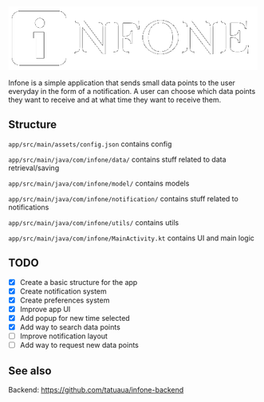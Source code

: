 ![logo](app/src/main/res/drawable/infone_logo.png)

Infone is a simple application that sends small data points to the user everyday in the form of a notification. 
A user can choose which data points they want to receive and at what time they want to receive them.

## Structure

```app/src/main/assets/config.json``` contains config

```app/src/main/java/com/infone/data/``` contains stuff related to data retrieval/saving

```app/src/main/java/com/infone/model/``` contains models

```app/src/main/java/com/infone/notification/``` contains stuff related to notifications

```app/src/main/java/com/infone/utils/``` contains utils

```app/src/main/java/com/infone/MainActivity.kt``` contains UI and main logic

## TODO

- [x] Create a basic structure for the app
- [x] Create notification system
- [x] Create preferences system
- [x] Improve app UI
- [x] Add popup for new time selected
- [x] Add way to search data points
- [ ] Improve notification layout
- [ ] Add way to request new data points

## See also
Backend: https://github.com/tatuaua/infone-backend